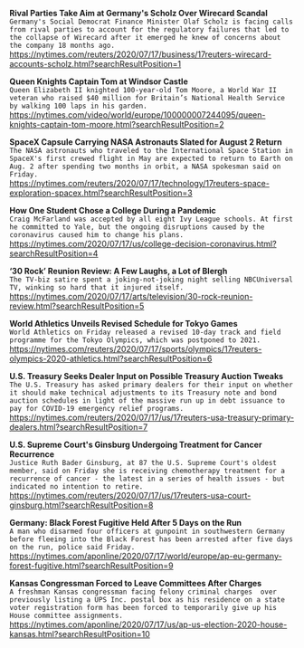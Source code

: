 **Rival Parties Take Aim at Germany's Scholz Over Wirecard Scandal**\
`Germany's Social Democrat Finance Minister Olaf Scholz is facing calls from rival parties to account for the regulatory failures that led to the collapse of Wirecard after it emerged he knew of concerns about the company 18 months ago.`\
https://nytimes.com/reuters/2020/07/17/business/17reuters-wirecard-accounts-scholz.html?searchResultPosition=1

**Queen Knights Captain Tom at Windsor Castle**\
`Queen Elizabeth II knighted 100-year-old Tom Moore, a World War II veteran who raised $40 million for Britain’s National Health Service by walking 100 laps in his garden.`\
https://nytimes.com/video/world/europe/100000007244095/queen-knights-captain-tom-moore.html?searchResultPosition=2

**SpaceX Capsule Carrying NASA Astronauts Slated for August 2 Return**\
`The NASA astronauts who traveled to the International Space Station in SpaceX's first crewed flight in May are expected to return to Earth on Aug. 2 after spending two months in orbit, a NASA spokesman said on Friday.`\
https://nytimes.com/reuters/2020/07/17/technology/17reuters-space-exploration-spacex.html?searchResultPosition=3

**How One Student Chose a College During a Pandemic**\
`Craig McFarland was accepted by all eight Ivy League schools. At first he committed to Yale, but the ongoing disruptions caused by the coronavirus caused him to change his plans.`\
https://nytimes.com/2020/07/17/us/college-decision-coronavirus.html?searchResultPosition=4

**‘30 Rock’ Reunion Review: A Few Laughs, a Lot of Blergh**\
`The TV-biz satire spent a joking-not-joking night selling NBCUniversal TV, winking so hard that it injured itself.`\
https://nytimes.com/2020/07/17/arts/television/30-rock-reunion-review.html?searchResultPosition=5

**World Athletics Unveils Revised Schedule for Tokyo Games**\
`World Athletics on Friday released a revised 10-day track and field programme for the Tokyo Olympics, which was postponed to 2021.`\
https://nytimes.com/reuters/2020/07/17/sports/olympics/17reuters-olympics-2020-athletics.html?searchResultPosition=6

**U.S. Treasury Seeks Dealer Input on Possible Treasury Auction Tweaks**\
`The U.S. Treasury has asked primary dealers for their input on whether it should make technical adjustments to its Treasury note and bond auction schedules in light of the massive run up in debt issuance to pay for COVID-19 emergency relief programs.`\
https://nytimes.com/reuters/2020/07/17/us/17reuters-usa-treasury-primary-dealers.html?searchResultPosition=7

**U.S. Supreme Court's Ginsburg Undergoing Treatment for Cancer Recurrence**\
`Justice Ruth Bader Ginsburg, at 87 the U.S. Supreme Court's oldest member, said on Friday she is receiving chemotherapy treatment for a recurrence of cancer - the latest in a series of health issues - but indicated no intention to retire. `\
https://nytimes.com/reuters/2020/07/17/us/17reuters-usa-court-ginsburg.html?searchResultPosition=8

**Germany: Black Forest Fugitive Held After 5 Days on the Run**\
`A man who disarmed four officers at gunpoint in southwestern Germany before fleeing into the Black Forest has been arrested after five days on the run, police said Friday.`\
https://nytimes.com/aponline/2020/07/17/world/europe/ap-eu-germany-forest-fugitive.html?searchResultPosition=9

**Kansas Congressman Forced to Leave Committees After Charges**\
`A freshman Kansas congressman facing felony criminal charges  over previously listing a UPS Inc. postal box as his residence on a state voter registration form has been forced to temporarily give up his House committee assignments.`\
https://nytimes.com/aponline/2020/07/17/us/ap-us-election-2020-house-kansas.html?searchResultPosition=10

